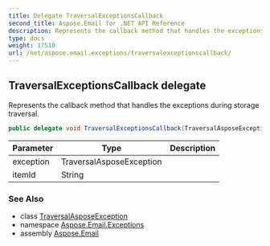 ```yaml
---
title: Delegate TraversalExceptionsCallback
second_title: Aspose.Email for .NET API Reference
description: Represents the callback method that handles the exceptions during storage traversal
type: docs
weight: 17510
url: /net/aspose.email.exceptions/traversalexceptionscallback/
---
```

## TraversalExceptionsCallback delegate

Represents the callback method that handles the exceptions during storage traversal.

```csharp
public delegate void TraversalExceptionsCallback(TraversalAsposeException exception, string itemId);
```

| Parameter | Type | Description |
| --- | --- | --- |
| exception | TraversalAsposeException |  |
| itemId | String |  |

### See Also

* class [TraversalAsposeException](../traversalasposeexception/)
* namespace [Aspose.Email.Exceptions](../../aspose.email.exceptions/)
* assembly [Aspose.Email](../../)


